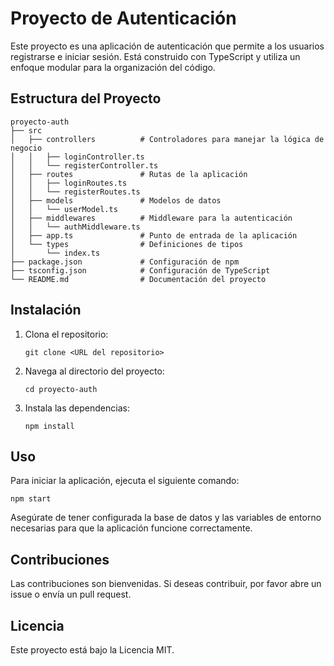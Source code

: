 # Proyecto de Autenticación

Este proyecto es una aplicación de autenticación que permite a los usuarios registrarse e iniciar sesión. Está construido con TypeScript y utiliza un enfoque modular para la organización del código.

## Estructura del Proyecto

```
proyecto-auth
├── src
│   ├── controllers          # Controladores para manejar la lógica de negocio
│   │   ├── loginController.ts
│   │   └── registerController.ts
│   ├── routes               # Rutas de la aplicación
│   │   ├── loginRoutes.ts
│   │   └── registerRoutes.ts
│   ├── models               # Modelos de datos
│   │   └── userModel.ts
│   ├── middlewares          # Middleware para la autenticación
│   │   └── authMiddleware.ts
│   ├── app.ts               # Punto de entrada de la aplicación
│   └── types                # Definiciones de tipos
│       └── index.ts
├── package.json             # Configuración de npm
├── tsconfig.json            # Configuración de TypeScript
└── README.md                # Documentación del proyecto
```

## Instalación

1. Clona el repositorio:
   ```
   git clone <URL del repositorio>
   ```
2. Navega al directorio del proyecto:
   ```
   cd proyecto-auth
   ```
3. Instala las dependencias:
   ```
   npm install
   ```

## Uso

Para iniciar la aplicación, ejecuta el siguiente comando:
```
npm start
```

Asegúrate de tener configurada la base de datos y las variables de entorno necesarias para que la aplicación funcione correctamente.

## Contribuciones

Las contribuciones son bienvenidas. Si deseas contribuir, por favor abre un issue o envía un pull request.

## Licencia

Este proyecto está bajo la Licencia MIT.